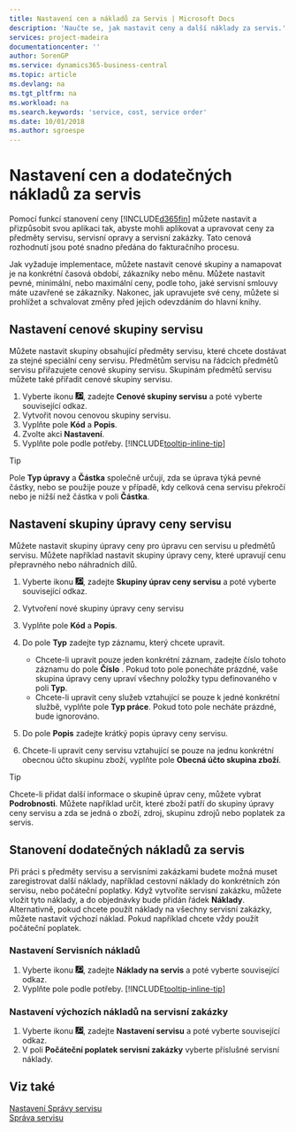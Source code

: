 ```yaml
---
title: Nastavení cen a nákladů za Servis | Microsoft Docs
description: 'Naučte se, jak nastavit ceny a další náklady za servis.'
services: project-madeira
documentationcenter: ''
author: SorenGP
ms.service: dynamics365-business-central
ms.topic: article
ms.devlang: na
ms.tgt_pltfrm: na
ms.workload: na
ms.search.keywords: 'service, cost, service order'
ms.date: 10/01/2018
ms.author: sgroespe
---
```


# <a name="set-up-pricing-and-additional-costs-for-services"></a>Nastavení cen a dodatečných nákladů za servis
Pomocí funkcí stanovení ceny [!INCLUDE[d365fin](includes/d365fin_md.md)] můžete nastavit a přizpůsobit svou aplikaci tak, abyste mohli aplikovat a upravovat ceny za předměty servisu, servisní opravy a servisní zakázky. Tato cenová rozhodnutí jsou poté snadno předána do fakturačního procesu.  
  
Jak vyžaduje implementace, můžete nastavit cenové skupiny a namapovat je na konkrétní časová období, zákazníky nebo měnu. Můžete nastavit pevné, minimální, nebo maximální ceny, podle toho, jaké servisní smlouvy máte uzavřené se zákazníky. Nakonec, jak upravujete své ceny, můžete si prohlížet a schvalovat změny před jejich odevzdáním do hlavní knihy.  

## <a name="to-set-up-a-service-price-group"></a>Nastavení cenové skupiny servisu
Můžete nastavit skupiny obsahující předměty servisu, které chcete dostávat za stejné speciální ceny servisu. Předmětům servisu na řádcích předmětů servisu přiřazujete cenové skupiny servisu. Skupinám předmětů servisu můžete také přiřadit cenové skupiny servisu.  

1. Vyberte ikonu ![Žárovky, která otevře funkci Řekněte mi](media/ui-search/search_small.png "Řekněte mi, co chcete dělat"), zadejte **Cenové skupiny servisu** a poté vyberte související odkaz.  
2. Vytvořit novou cenovou skupiny servisu.  
3. Vyplňte pole **Kód** a **Popis**.  
4. Zvolte akci **Nastavení**.  
2. Vyplňte pole podle potřeby. [!INCLUDE[tooltip-inline-tip](includes/tooltip-inline-tip_md.md)]  

 > [!Tip]
 > Pole **Typ úpravy** a **Částka** společně určují, zda se úprava týká pevné částky, nebo se použije pouze v případě, kdy celková cena servisu překročí nebo je nižší než částka v poli **Částka**.  

## <a name="to-set-up-a-service-price-adjustment-group"></a>Nastavení skupiny úpravy ceny servisu  
Můžete nastavit skupiny úpravy ceny pro úpravu cen servisu u předmětů servisu. Můžete například nastavit skupiny úpravy ceny, které upravují cenu přepravného nebo náhradních dílů.  
  
1. Vyberte ikonu ![Žárovky, která otevře funkci Řekněte mi](media/ui-search/search_small.png "Řekněte mi, co chcete dělat"), zadejte **Skupiny úprav ceny servisu** a poté vyberte související odkaz.  
2. Vytvoření nové skupiny úpravy ceny servisu  
3. Vyplňte pole **Kód** a **Popis**.  
4. Do pole **Typ** zadejte typ záznamu, který chcete upravit.  
  
    * Chcete-li upravit pouze jeden konkrétní záznam, zadejte číslo tohoto záznamu do pole **Číslo** . Pokud toto pole ponecháte prázdné, vaše skupina úpravy ceny upraví všechny položky typu definovaného v poli **Typ**.  
    * Chcete-li upravit ceny služeb vztahující se pouze k jedné konkrétní službě, vyplňte pole **Typ práce**. Pokud toto pole necháte prázdné, bude ignorováno.  
  
5. Do pole **Popis** zadejte krátký popis úpravy ceny servisu.  
6. Chcete-li upravit ceny servisu vztahující se pouze na jednu konkrétní obecnou účto skupinu zboží, vyplňte pole **Obecná účto skupina zboží**.

> [!Tip]
> Chcete-li přidat další informace o skupině úprav ceny, můžete vybrat **Podrobnosti**. Můžete například určit, které zboží patří do skupiny úpravy ceny servisu a zda se jedná o zboží, zdroj, skupinu zdrojů nebo poplatek za servis.  

## <a name="to-set-up-additional-costs-for-services"></a>Stanovení dodatečných nákladů za servis
Při práci s předměty servisu a servisními zakázkami budete možná muset zaregistrovat další náklady, například cestovní náklady do konkrétních zón servisu, nebo počáteční poplatky. Když vytvoříte servisní zakázku, můžete vložit tyto náklady, a do objednávky bude přidán řádek  **Náklady**. Alternativně, pokud chcete použít náklady na všechny servisní zakázky, můžete nastavit výchozí náklad. Pokud například chcete vždy použít počáteční poplatek.
  
### <a name="to-set-up-service-costs"></a>Nastavení Servisních nákladů
1. Vyberte ikonu ![Žárovky, která otevře funkci Řekněte mi](media/ui-search/search_small.png "Řekněte mi, co chcete dělat"), zadejte **Náklady na servis** a poté vyberte související odkaz. 
2. Vyplňte pole podle potřeby. [!INCLUDE[tooltip-inline-tip](includes/tooltip-inline-tip_md.md)]  

### <a name="to-specify-a-default-cost-for-service-orders"></a>Nastavení výchozích nákladů na servisní zakázky
1. Vyberte ikonu ![Žárovky, která otevře funkci Řekněte mi](media/ui-search/search_small.png "Řekněte mi, co chcete dělat"), zadejte **Nastavení servisu** a poté vyberte související odkaz. 
2. V poli **Počáteční poplatek servisní zakázky** vyberte příslušné servisní náklady.

## <a name="see-also"></a>Viz také
[Nastavení Správy servisu](service-setup-service.md)  
[Správa servisu](service-service.md)  
